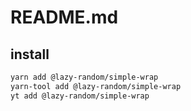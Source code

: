 # README.md

    

## install

```bash
yarn add @lazy-random/simple-wrap
yarn-tool add @lazy-random/simple-wrap
yt add @lazy-random/simple-wrap
```

